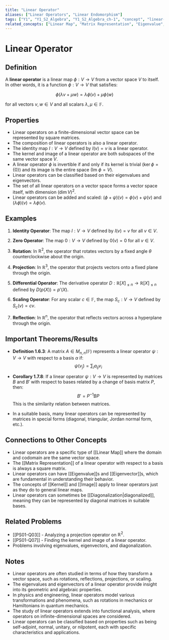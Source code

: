 ```yaml
---
title: "Linear Operator"
aliases: ["Linear Operators", "Linear Endomorphism"]
tags: ["Y1", "Y1_S2_Algebra", "Y1_S2_Algebra_ch-1", "concept", "linear-map", "matrix-representation", "eigenvalue", "eigenvector", "diagonalization", "kernel", "image", "vector-space", "endomorphism", "linear-algebra"]
related_concepts: ["Linear Map", "Matrix Representation", "Eigenvalue", "Eigenvector", "Diagonalization", "Kernel", "Image", "Vector Space", "Field"]
---
```


# Linear Operator

## Definition
A **linear operator** is a linear map $\phi: V \rightarrow V$ from a vector space $V$ to itself. In other words, it is a function $\phi: V \rightarrow V$ that satisfies:

$$\phi(\lambda v + \mu w) = \lambda \phi(v) + \mu \phi(w)$$

for all vectors $v, w \in V$ and all scalars $\lambda, \mu \in \mathbb{F}$.

## Properties
- Linear operators on a finite-dimensional vector space can be represented by square matrices.
- The composition of linear operators is also a linear operator.
- The identity map $I: V \rightarrow V$ defined by $I(v) = v$ is a linear operator.
- The kernel and image of a linear operator are both subspaces of the same vector space $V$.
- A linear operator $\phi$ is invertible if and only if its kernel is trivial ($\ker \phi = \{0\}$) and its image is the entire space ($\text{Im } \phi = V$).
- Linear operators can be classified based on their eigenvalues and eigenvectors.
- The set of all linear operators on a vector space forms a vector space itself, with dimension $(\dim V)^2$.
- Linear operators can be added and scaled: $(\phi + \psi)(v) = \phi(v) + \psi(v)$ and $(\lambda \phi)(v) = \lambda \phi(v)$.

## Examples
1. **Identity Operator**: The map $I: V \rightarrow V$ defined by $I(v) = v$ for all $v \in V$.

2. **Zero Operator**: The map $0: V \rightarrow V$ defined by $0(v) = 0$ for all $v \in V$.

3. **Rotation**: In $\mathbb{R}^2$, the operator that rotates vectors by a fixed angle $\theta$ counterclockwise about the origin.

4. **Projection**: In $\mathbb{R}^3$, the operator that projects vectors onto a fixed plane through the origin.

5. **Differential Operator**: The derivative operator $D: \mathbb{R}[X]_{\leq n} \rightarrow \mathbb{R}[X]_{\leq n}$ defined by $D(p(X)) = p'(X)$.

6. **Scaling Operator**: For any scalar $c \in \mathbb{F}$, the map $S_c: V \rightarrow V$ defined by $S_c(v) = cv$.

7. **Reflection**: In $\mathbb{R}^n$, the operator that reflects vectors across a hyperplane through the origin.

## Important Theorems/Results
- **Definition 1.6.3**: A matrix $A \in M_{n,n}(\mathbb{F})$ represents a linear operator $\psi: V \rightarrow V$ with respect to a basis $\alpha$ if:
  $$\psi(v_j) = \sum_{i} a_{ij} v_i$$

- **Corollary 1.7.8**: If a linear operator $\psi: V \rightarrow V$ is represented by matrices $B$ and $B'$ with respect to bases related by a change of basis matrix $P$, then:
  $$B' = P^{-1}BP$$
  This is the similarity relation between matrices.

- In a suitable basis, many linear operators can be represented by matrices in special forms (diagonal, triangular, Jordan normal form, etc.).

## Connections to Other Concepts
- Linear operators are a specific type of [[Linear Map]] where the domain and codomain are the same vector space.
- The [[Matrix Representation]] of a linear operator with respect to a basis is always a square matrix.
- Linear operators can have [[Eigenvalue]]s and [[Eigenvector]]s, which are fundamental in understanding their behavior.
- The concepts of [[Kernel]] and [[Image]] apply to linear operators just as they do to general linear maps.
- Linear operators can sometimes be [[Diagonalization|diagonalized]], meaning they can be represented by diagonal matrices in suitable bases.

## Related Problems
- [[PS01-Q03]] - Analyzing a projection operator on $\mathbb{R}^2$.
- [[PS01-Q07]] - Finding the kernel and image of a linear operator.
- Problems involving eigenvalues, eigenvectors, and diagonalization.

## Notes
- Linear operators are often studied in terms of how they transform a vector space, such as rotations, reflections, projections, or scaling.
- The eigenvalues and eigenvectors of a linear operator provide insight into its geometric and algebraic properties.
- In physics and engineering, linear operators model various transformations and phenomena, such as rotations in mechanics or Hamiltonians in quantum mechanics.
- The study of linear operators extends into functional analysis, where operators on infinite-dimensional spaces are considered.
- Linear operators can be classified based on properties such as being self-adjoint, normal, unitary, or nilpotent, each with specific characteristics and applications.
